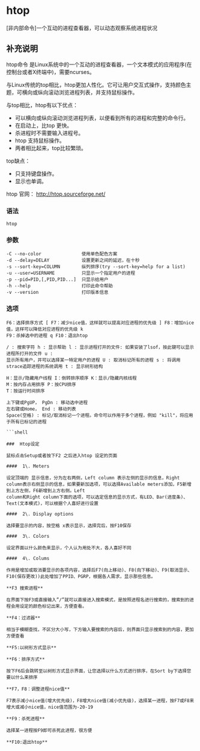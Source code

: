 #  htop

[非内部命令]一个互动的进程查看器，可以动态观察系统进程状况

##  补充说明

htop命令 是Linux系统中的一个互动的进程查看器，一个文本模式的应用程序(在控制台或者X终端中)，需要ncurses。

与Linux传统的top相比，htop更加人性化。它可让用户交互式操作，支持颜色主题，可横向或纵向滚动浏览进程列表，并支持鼠标操作。

与top相比，htop有以下优点：

  * 可以横向或纵向滚动浏览进程列表，以便看到所有的进程和完整的命令行。 
  * 在启动上，比top 更快。 
  * 杀进程时不需要输入进程号。 
  * htop 支持鼠标操作。 
  * 两者相比起来，top比较繁琐。 

top缺点：

  * 只支持键盘操作。 
  * 显示也单调。 

htop 官网： [ http://htop.sourceforge.net/ ](http://htop.sourceforge.net/)

###  语法

    
    
    htop
    

###  参数

    
    
    -C --no-color               使用单色配色方案
    -d --delay=DELAY            设置更新之间的延迟，在十秒
    -s --sort-key=COLUMN        纵列排序(try --sort-key=help for a list)
    -u --user=USERNAME          只显示一个指定用户的进程
    -p --pid=PID,[,PID,PID...]  只显示给用户
    -h --help                   打印此命令帮助
    -v --version                打印版本信息
    

###  选项

```shell h,? F1：查看htop使用说明 S F2：设置 / F3：搜索进程 \ F4：过滤器，按关键字搜索 t F5：显示树形结构 <,>
F6：选择排序方式 [ F7：减少nice值，这样就可以提高对应进程的优先级 ] F8：增加nice值，这样可以降低对应进程的优先级 k
F9：杀掉选中的进程 q F10：退出htop

/ : 搜索字符 h : 显示帮助 l : 显示进程打开的文件: 如果安装了lsof，按此键可以显示进程所打开的文件 u :
显示所有用户，并可以选择某一特定用户的进程 U : 取消标记所有的进程 s : 将调用strace追踪进程的系统调用 t : 显示树形结构

H：显示/隐藏用户线程 I：倒转排序顺序 K：显示/隐藏内核线程  
M：按内存占用排序 P：按CPU排序  
T：按运行时间排序

上下键或PgUP， PgDn : 移动选中进程  
左右键或Home， End : 移动列表  
Space(空格) : 标记/取消标记一个进程。命令可以作用于多个进程，例如 "kill"，将应用于所有已标记的进程

```shell

###  Htop设定

鼠标点击Setup或者按下F2 之后进入htop 设定的页面

####  1\. Meters

设定顶端的 显示信息，分为左右两侧，Left column 表示左侧的显示的信息，Right
column表示右侧显示的信息，如果要新加选项，可以选择Available meters添加，F5新增到上方左侧，F6新增到上方右侧。Left
column和Right column下面的选项，可以选定信息的显示方式，有LED、Bar(进度条)、Text(文本模式)，可以根据个人喜好进行设置

####  2\. Display options

选择要显示的内容，按空格 x表示显示，选择完后，按F10保存

####  3\. Colors

设定界面以什么颜色来显示，个人认为用处不大，各人喜好不同

####  4\. Colums

作用是增加或取消要显示的各项内容，选择后F7(向上移动)、F8(向下移动)、F9(取消显示、F10(保存更改))此处增加了PPID、PGRP，根据各人需求，显示那些信息。

**F3 搜索进程**

在界面下按F3或直接输入”/”就可以直接进入搜索模式，是按照进程名进行搜索的，搜索到的进程会用设定的颜色标记出来，方便查看。

**F4：过滤器**

相当于模糊查找，不区分大小写，下方输入要搜索的内容后，则界面只显示搜索到的内容，更加方便查看

**F5:以树形方式显示**

**F6：排序方式**

按下F6后会跳转至以树形方式显示界面，让您选择以什么方式进行排序，在Sort by下选择您要以什么来排序

**F7，F8：调整进程nice值**

F7表示减小nice值(增大优先级)，F8增大nice值(减小优先级)，选择某一进程，按F7或F8来增大或减小nice值，nice值范围为-20-19

**F9：杀死进程**

选择某一进程按F9即可杀死此进程，很方便

**F10:退出htop**

